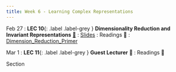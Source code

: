 ```yaml
---
title: Week 6 - Learning Complex Representations
---
```


Feb 27
:  **LEC 10**{: .label .label-grey } **Dimensionality Reduction and Invariant Representations** [🎥](https://harvard.hosted.panopto.com/Panopto/Pages/Viewer.aspx?id=36858d0f-5f4e-4c98-8244-afa10106179c)
    : [Slides](https://canvas.harvard.edu/files/17005790/download?download_frd=1)
: Readings 📖
: [Dimension_Reduction_Primer](https://canvas.harvard.edu/files/16999592/download?download_frd=1)

Mar 1
: **LEC 11**{: .label .label-grey } **Guest Lecturer** 🎥
: Readings 📖

<!--
: * [Face Values (Scientific American)]
-->

<!--
: * [A beginner’s guide to dimensionality reduction in machine learning](https://canvas.harvard.edu/files/14472118/download?download_frd=1)
: * [Making faces in the brain](https://canvas.harvard.edu/files/14472119/download?download_frd=1)
:  **(Take-home) MIDTERM handed out**{: .label .label-green } 
    : [Midterm](https://canvas.harvard.edu/files/14488382/download?download_frd=1) / [tex](https://canvas.harvard.edu/files/14488384/download?download_frd=1)
-->

Section
